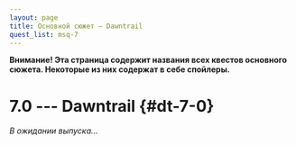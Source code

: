 ```yaml
---
layout: page
title: Основной сюжет — Dawntrail
quest_list: msq-7
---
```


**Внимание! Эта страница содержит названия всех квестов основного сюжета. Некоторые из них содержат в себе спойлеры.**

# 7.0 --- Dawntrail {#dt-7-0}

_В ожидании выпуска..._